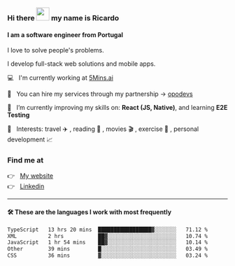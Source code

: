 ### Hi there <img src="https://raw.githubusercontent.com/iampavangandhi/iampavangandhi/master/gifs/Hi.gif" width="30"> my name is Ricardo
#### I am a software engineer from Portugal
I love to solve people's problems.

I develop full-stack web solutions and mobile apps.

💻  &nbsp; I'm currently working at <a href="https://5mins.ai/">5Mins.ai</a>

💼  &nbsp; You can hire my services through my partnership -> <a href="https://github.com/opodevs">opodevs</a>

🌱 &nbsp; I’m currently improving my skills on: **React (JS, Native)**, and learning **E2E Testing**

💙 &nbsp; Interests: travel ✈️ , reading 📖 , movies 🎬 , exercise 🏃 , personal development 📈

### Find me at

<p align="left">
  👉  &nbsp;
  <a href="https://ricardopbarbosa.com" target="_blank">
    My website
  </a>
  <br/>
  👉 &nbsp;
  <a href="https://www.linkedin.com/in/ricardopbarbosa" target="_blank">
    Linkedin
  </a>
</p>

<hr />

#### 🛠 These are the languages I work with most frequently
<!--START_SECTION:waka-->

```txt
TypeScript   13 hrs 20 mins  █████████████████▓░░░░░░░   71.12 %
XML          2 hrs           ██▓░░░░░░░░░░░░░░░░░░░░░░   10.74 %
JavaScript   1 hr 54 mins    ██▓░░░░░░░░░░░░░░░░░░░░░░   10.14 %
Other        39 mins         █░░░░░░░░░░░░░░░░░░░░░░░░   03.49 %
CSS          36 mins         ▓░░░░░░░░░░░░░░░░░░░░░░░░   03.24 %
```

<!--END_SECTION:waka-->
